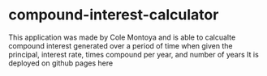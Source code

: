 # compound-interest-calculator
This application was made by Cole Montoya and is able to calcualte compound interest generated over a period of time when given the principal, interest rate, times compound per year, and number of years
It is deployed on github pages here
